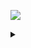 ![](https://komarev.com/ghpvc/?username=xkudos)
<details>
<summary></summary>
<a href="https://www.discord.com/users/876955739409743892">
  <img src="https://api.lanyard.rest/v1/users/876955739409743892" align="center" />
</a>

<!--
![](https://github-readme-stats.vercel.app/api?username=xkudos&show_icons=true&theme=dark)
![](https://github-readme-stats.vercel.app/api/top-langs/?username=xkudos&theme=dark)
-->
</details>
